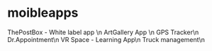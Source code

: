 # moibleapps

ThePostBox - White label app \n
ArtGallery App \n
GPS Tracker\n
Dr.Appointment\n
VR Space - Learning App\n
Truck management\n
